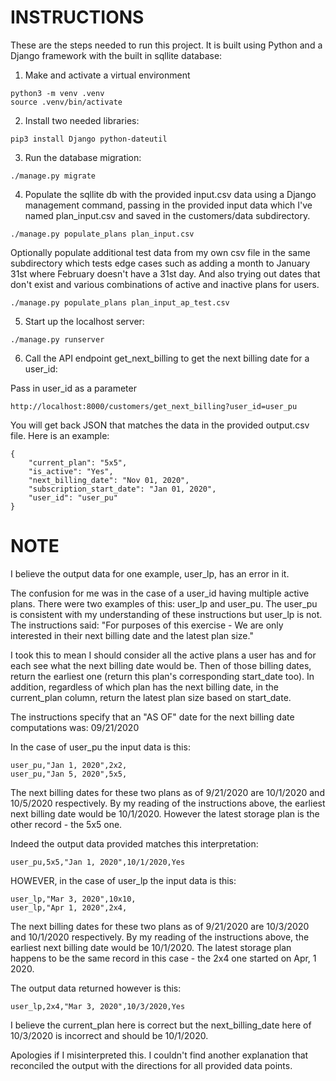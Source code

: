 # INSTRUCTIONS

These are the steps needed to run this project. It is built using Python and a Django framework with the
built in sqllite database:

1. Make and activate a virtual environment
```
python3 -m venv .venv
source .venv/bin/activate
```

2. Install two needed libraries:

`pip3 install Django python-dateutil`

3. Run the database migration:

`./manage.py migrate`

4. Populate the sqllite db with the provided input.csv data using a Django management command, passing in the provided
input data which I've named plan_input.csv and saved in the customers/data subdirectory. 

`./manage.py populate_plans plan_input.csv`

Optionally populate additional test data from my own csv file in the same subdirectory which tests edge cases such 
as adding a month to January 31st where February doesn't have a 31st day. And also trying out dates that don't exist
and various combinations of active and inactive plans for users. 

`./manage.py populate_plans plan_input_ap_test.csv`


5. Start up the localhost server:

`./manage.py runserver`


6. Call the API endpoint get_next_billing to get the next billing date for a user_id:

Pass in user_id as a parameter

`http://localhost:8000/customers/get_next_billing?user_id=user_pu`


You will get back JSON that matches the data in the provided output.csv file. 
Here is an example:

```
{
    "current_plan": "5x5",
    "is_active": "Yes",
    "next_billing_date": "Nov 01, 2020",
    "subscription_start_date": "Jan 01, 2020",
    "user_id": "user_pu"
}
```


# NOTE

I believe the output data for one example, user_lp, has an error in it. 

The confusion for me was in the case of a user_id having multiple active plans. There were two examples
of this: user_lp and user_pu. The user_pu is consistent with my understanding of these instructions but user_lp is not.
 The instructions said:
"For purposes of this exercise - We are only interested in their next billing date and the latest plan size."

I took this to mean I should consider all the active plans a user has and for each see what the next billing date would be.
Then of those billing dates, return the earliest one (return this plan's corresponding start_date too). 
In addition, regardless of which plan has the next billing date, 
in the current_plan column, return the latest plan size based on start_date. 

The instructions specify that an "AS OF" date for the next billing date computations was: 09/21/2020

In the case of user_pu the input data is this:

```
user_pu,"Jan 1, 2020",2x2,
user_pu,"Jan 5, 2020",5x5,
```

The next billing dates for these two plans as of 9/21/2020 are 10/1/2020 and 10/5/2020 respectively. 
By my reading of the instructions above, the earliest next billing date would be 10/1/2020. However the 
latest storage plan is the other record - the 5x5 one. 

Indeed the output data provided matches this interpretation:

`user_pu,5x5,"Jan 1, 2020",10/1/2020,Yes`


HOWEVER, in the case of user_lp the input data is this:

```
user_lp,"Mar 3, 2020",10x10,
user_lp,"Apr 1, 2020",2x4,
```

The next billing dates for these two plans as of 9/21/2020 are 10/3/2020 and 10/1/2020 respectively. 
By my reading of the instructions above, the earliest next billing date would be 10/1/2020. The latest
storage plan happens to be the same record in this case - the 2x4 one started on Apr, 1 2020. 

The output data returned however is this:

`user_lp,2x4,"Mar 3, 2020",10/3/2020,Yes`

I believe the current_plan here is correct but the next_billing_date here of 10/3/2020 is incorrect and should be 10/1/2020.

Apologies if I misinterpreted this. I couldn't find another explanation that reconciled the output with the directions 
for all provided data points. 


